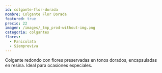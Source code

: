 ```yaml
---
id: colgante-flor-dorada
nombre: Colgante Flor Dorada
featured: true
precio: 22
imagen: /images/_tmp_prod-without-img.png
categoria: colgantes
flores:
  - Paniculata
  - Siempreviva
---
```


Colgante redondo con flores preservadas en tonos dorados, encapsuladas en resina. Ideal para ocasiones especiales.
